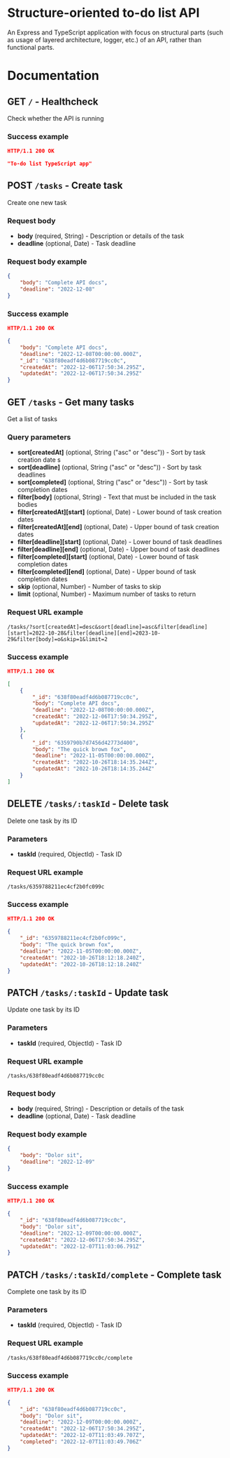 # Structure-oriented to-do list API
An Express and TypeScript application with focus on structural parts (such as usage of layered architecture, logger, etc.) of an API, rather than functional parts.

# Documentation

## GET `/` - Healthcheck
Check whether the API is running

### Success example
```json
HTTP/1.1 200 OK

"To-do list TypeScript app"
```

## POST `/tasks` - Create task
Create one new task

### Request body
- **body** (required, String) - Description or details of the task
- **deadline** (optional, Date) - Task deadline

### Request body example
```json
{
	"body": "Complete API docs",
	"deadline": "2022-12-08"
}
```

### Success example
```json
HTTP/1.1 200 OK

{
	"body": "Complete API docs",
	"deadline": "2022-12-08T00:00:00.000Z",
	"_id": "638f80eadf4d6b087719cc0c",
	"createdAt": "2022-12-06T17:50:34.295Z",
	"updatedAt": "2022-12-06T17:50:34.295Z"
}
```

## GET `/tasks` - Get many tasks
Get a list of tasks

### Query parameters
- **sort[createdAt]** (optional, String ("asc" or "desc")) - Sort by task creation date s
- **sort[deadline]** (optional, String ("asc" or "desc")) - Sort by task deadlines
- **sort[completed]** (optional, String ("asc" or "desc")) - Sort by task completion dates
- **filter[body]** (optional, String) - Text that must be included in the task bodies
- **filter[createdAt][start]** (optional, Date) - Lower bound of task creation dates
- **filter[createdAt][end]** (optional, Date) - Upper bound of task creation dates
- **filter[deadline][start]** (optional, Date) - Lower bound of task deadlines
- **filter[deadline][end]** (optional, Date) - Upper bound of task deadlines
- **filter[completed][start]** (optional, Date) - Lower bound of task completion dates
- **filter[completed][end]** (optional, Date) - Upper bound of task completion dates
- **skip** (optional, Number) - Number of tasks to skip
- **limit** (optional, Number) - Maximum number of tasks to return

### Request URL example
```
/tasks/?sort[createdAt]=desc&sort[deadline]=asc&filter[deadline][start]=2022-10-28&filter[deadline][end]=2023-10-29&filter[body]=o&skip=1&limit=2
```

### Success example
```json
HTTP/1.1 200 OK

[
	{
		"_id": "638f80eadf4d6b087719cc0c",
		"body": "Complete API docs",
		"deadline": "2022-12-08T00:00:00.000Z",
		"createdAt": "2022-12-06T17:50:34.295Z",
		"updatedAt": "2022-12-06T17:50:34.295Z"
	},
	{
		"_id": "6359790b7d7456d42773d400",
		"body": "The quick brown fox",
		"deadline": "2022-11-05T00:00:00.000Z",
		"createdAt": "2022-10-26T18:14:35.244Z",
		"updatedAt": "2022-10-26T18:14:35.244Z"
	}
]
```

## DELETE `/tasks/:taskId` - Delete task
Delete one task by its ID

### Parameters
- **taskId** (required, ObjectId) - Task ID

### Request URL example
```
/tasks/6359788211ec4cf2b0fc099c
```

### Success example
```json
HTTP/1.1 200 OK

{
	"_id": "6359788211ec4cf2b0fc099c",
	"body": "The quick brown fox",
	"deadline": "2022-11-05T00:00:00.000Z",
	"createdAt": "2022-10-26T18:12:18.240Z",
	"updatedAt": "2022-10-26T18:12:18.240Z"
}
```

## PATCH `/tasks/:taskId` - Update task
Update one task by its ID

### Parameters
- **taskId** (required, ObjectId) - Task ID

### Request URL example
```
/tasks/638f80eadf4d6b087719cc0c
```

### Request body
- **body** (required, String) - Description or details of the task
- **deadline** (optional, Date) - Task deadline

### Request body example
```json
{
	"body": "Dolor sit",
	"deadline": "2022-12-09"
}
```

### Success example
```json
HTTP/1.1 200 OK

{
	"_id": "638f80eadf4d6b087719cc0c",
	"body": "Dolor sit",
	"deadline": "2022-12-09T00:00:00.000Z",
	"createdAt": "2022-12-06T17:50:34.295Z",
	"updatedAt": "2022-12-07T11:03:06.791Z"
}
```

## PATCH `/tasks/:taskId/complete` - Complete task
Complete one task by its ID

### Parameters
- **taskId** (required, ObjectId) - Task ID

### Request URL example
```
/tasks/638f80eadf4d6b087719cc0c/complete
```

### Success example
```json
HTTP/1.1 200 OK

{
	"_id": "638f80eadf4d6b087719cc0c",
	"body": "Dolor sit",
	"deadline": "2022-12-09T00:00:00.000Z",
	"createdAt": "2022-12-06T17:50:34.295Z",
	"updatedAt": "2022-12-07T11:03:49.707Z",
	"completed": "2022-12-07T11:03:49.706Z"
}
```
